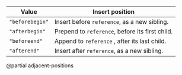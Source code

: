 | Value           | Insert position                                  |
|-----------------|--------------------------------------------------|
| `"beforebegin"` | Insert before `reference`, as a new sibling.     |
| `"afterbegin"`  | Prepend to `reference`, before its first child.  |
| `"beforeend"`   | Append to `reference` , after its last child.    |
| `"afterend"`    | Insert after `reference`, as a new sibling.      |

@partial adjacent-positions
